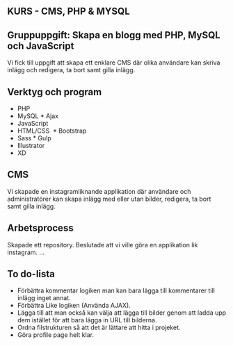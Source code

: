 ## KURS - CMS, PHP & MYSQL

## Gruppuppgift: Skapa en blogg med PHP, MySQL och JavaScript

Vi fick till uppgift att skapa ett enklare CMS där olika användare kan skriva inlägg och redigera, ta bort samt gilla inlägg. 

## Verktyg och program
* PHP
* MySQL * Ajax
* JavaScript
* HTML/CSS  * Bootstrap
* Sass * Gulp
* Illustrator
* XD

## CMS

Vi skapade en instagramliknande applikation där användare och administratörer kan skapa inlägg med eller utan bilder, redigera, ta bort samt gilla inlägg.

## Arbetsprocess
Skapade ett repository.
Beslutade att vi ville göra en applikation lik instagram.
...

## To do-lista
* Förbättra kommentar logiken man kan bara lägga till kommentarer till inlägg inget annat.
* Förbättra Like logiken (Använda AJAX).
* Lägga till att man också kan välja att lägga till bilder genom att ladda upp dem istället för att bara lägga in URL till bilderna.
* Ordna filstrukturen så att det är lättare att hitta i projeket.
* Göra profile page helt klar.
